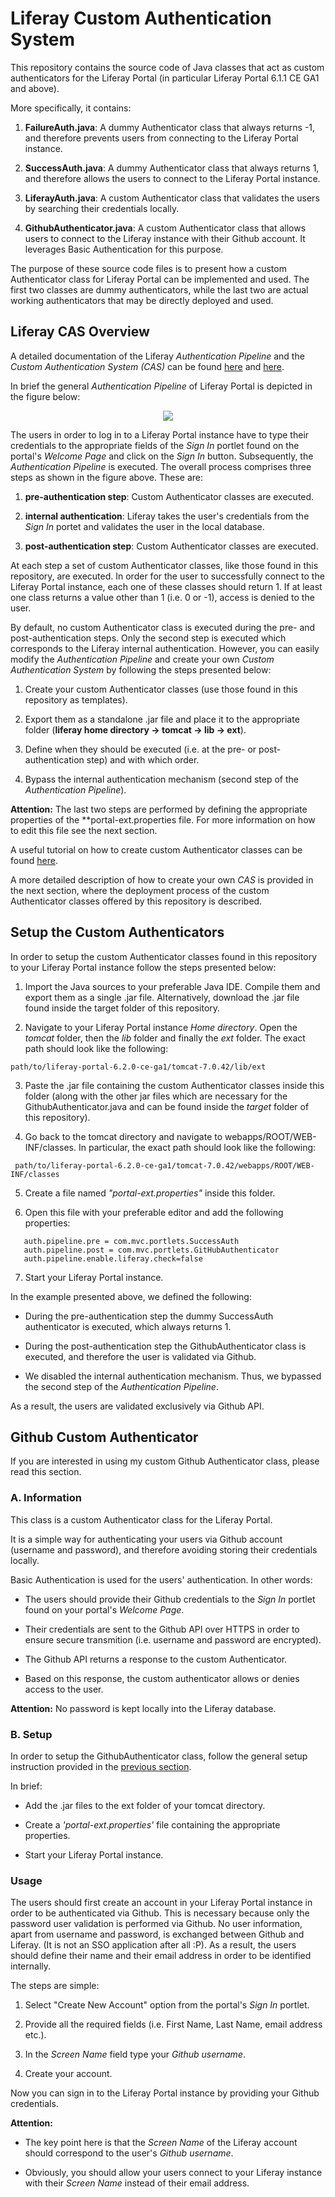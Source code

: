 Liferay Custom Authentication System
=======================================================

This repository contains the source code of Java classes that
act as custom authenticators for the Liferay Portal (in particular
Liferay Portal 6.1.1 CE GA1 and above).

More specifically, it contains:

 1. **FailureAuth.java**: A dummy Authenticator class that always returns -1, and therefore prevents users from connecting to the Liferay Portal instance.
 
 2. **SuccessAuth.java**: A dummy Authenticator class that always returns 1, and therefore allows the users to connect to the Liferay Portal instance.
 
 3. **LiferayAuth.java**: A custom Authenticator class that validates the users by searching their credentials locally.
 
 4. **GithubAuthenticator.java**: A custom Authenticator class that allows users to connect to the Liferay instance with their Github account. It leverages Basic Authentication for this purpose.
 
The purpose of these source code files is to present how a custom Authenticator class for Liferay Portal can be 
implemented and used. The first two classes are dummy authenticators, while the last two are actual working authenticators 
that may be directly deployed and used.

<h2> Liferay CAS Overview </h2>

A detailed documentation of the Liferay *Authentication Pipeline* and the *Custom Authentication System (CAS)* can be found [here](https://web.liferay.com/community/wiki/-/wiki/Main/Liferay+Authentation+Process) and [here](https://web.liferay.com/community/wiki/-/wiki/Main/Developing+a+Custom+Authentication+System).

In brief the general *Authentication Pipeline* of Liferay Portal is depicted in the figure below:

 <p align="center">
	<img align="center" src="/authentication-pipeline.png" />
 </p>

The users in order to log in to a Liferay Portal instance have to type their credentials to the appropriate fields of the *Sign In* portlet found on the 
portal's *Welcome Page* and click on the *Sign In* button. Subsequently, the *Authentication Pipeline*
is executed. The overall process comprises three steps as shown in the figure above. These are:

 1. **pre-authentication step**: Custom Authenticator classes are executed.
 
 2. **internal authentication**: Liferay takes the user's credentials from the *Sign In* portet and validates the user in the local database.
 
 3. **post-authentication step**: Custom Authenticator classes are executed.

At each step a set of custom Authenticator classes, like those found in this repository, are executed. In order for the user to 
successfully connect to the Liferay Portal instance, each one of these classes should return 1. If at least one class returns a 
value other than 1 (i.e. 0 or -1), access is denied to the user.

By default, no custom Authenticator class is executed during the pre- and post-authentication steps. Only the second step is executed
which corresponds to the Liferay internal authentication. However, you can easily modify the *Authentication Pipeline* and create your own 
*Custom Authentication System* by following the steps presented below:

 1. Create your custom Authenticator classes (use those found in this repository as templates).
 
 2. Export them as a standalone .jar file and place it to the appropriate folder (**liferay home directory -> tomcat -> lib -> ext**).
 
 3. Define when they should be executed (i.e. at the pre- or post-authentication step) and with which order.
 
 4. Bypass the internal authentication mechanism (second step of the *Authentication Pipeline*).
 
**Attention:** The last two steps are performed by defining the appropriate properties of the **portal-ext.properties file. For more information on 
how to edit this file see the next section.
 
A useful tutorial on how to create custom Authenticator classes can be found [here](https://web.liferay.com/community/wiki/-/wiki/Main/Developing+a+Custom+Authentication+System).
 
A more detailed description of how to create your own *CAS* is provided in the next section, where the deployment process 
of the custom Authenticator classes offered by this repository is described.

<h2 id="setup"> Setup the Custom Authenticators </h2>

In order to setup the custom Authenticator classes found in this repository to your Liferay Portal instance follow the steps presented below:

 1. Import the Java sources to your preferable Java IDE. Compile them and export them as a single .jar file. Alternatively, download the .jar file 
found inside the target folder of this repository.

 2. Navigate to your Liferay Portal instance *Home directory*. Open the *tomcat* folder, then the *lib* folder and finally the *ext* folder. The exact path 
 should look like the following:
 
 ```
 path/to/liferay-portal-6.2.0-ce-ga1/tomcat-7.0.42/lib/ext
 
 ```
 
 3. Paste the .jar file containing the custom Authenticator classes inside this folder (along with the other jar files which are necessary for the GithubAuthenticator.java and can be found inside the *target* folder of this repository).
 
 4. Go back to the tomcat directory and navigate to webapps/ROOT/WEB-INF/classes. In particular, the exact path should look like the following:
 
 ```
  path/to/liferay-portal-6.2.0-ce-ga1/tomcat-7.0.42/webapps/ROOT/WEB-INF/classes
 ```
 
 5. Create a file named *"portal-ext.properties"* inside this folder.
 
 6. Open this file with your preferable editor and add the following properties:
 
 ```
	auth.pipeline.pre = com.mvc.portlets.SuccessAuth
	auth.pipeline.post = com.mvc.portlets.GitHubAuthenticator
	auth.pipeline.enable.liferay.check=false
 ```
 
 7. Start your Liferay Portal instance.
 
In the example presented above, we defined the following:
 
  - During the pre-authentication step the dummy SuccessAuth authenticator is executed, which always returns 1.
  
  - During the post-authentication step the GithubAuthenticator class is executed, and therefore the user is validated via Github.
  
  - We disabled the internal authentication mechanism. Thus, we bypassed the second step of the *Authentication Pipeline*.
  
As a result, the users are validated exclusively via Github API.
 

 
<h2> Github Custom Authenticator </h2>
 
 If you are interested in using my custom Github Authenticator class, please read this section. 
 
<h3> A. Information </h3>
 
This class is a custom Authenticator class for the Liferay Portal.
 
It is a simple way for authenticating your users via Github account (username and password), and therefore avoiding storing their credentials locally.
 
Basic Authentication is used for the users' authentication. In other words:
 
 - The users should provide their Github credentials to the *Sign In* portlet found on your portal's *Welcome Page*. 
 
 - Their credentials are sent to the Github API over HTTPS in order to ensure secure transmition (i.e. username and password are encrypted). 
 
 - The Github API returns a response to the custom Authenticator.
 
 - Based on this response, the custom authenticator allows or denies access to the user.
 
**Attention:** No password is kept locally into the Liferay database.
 
<h3> B. Setup </h3>
 
In order to setup the GithubAuthenticator class, follow the general setup instruction provided in the [previous section](#setup).
 
In brief:
 
  - Add the .jar files to the ext folder of your tomcat directory.
  
  - Create a *'portal-ext.properties'* file containing the appropriate properties.
  
  - Start your Liferay Portal instance.
  
<h3> Usage </h3>
 
The users should first create an account in your Liferay Portal instance in order to be authenticated via Github. This is necessary because
only the password user validation is performed via Github. No user information, apart from username and password, is exchanged between Github and Liferay. (It is not an SSO application after all :P).
As a result, the users should define their name and their email address in order to be identified internally.
 
The steps are simple:
 
  1. Select "Create New Account" option from the portal's *Sign In* portlet.
  
  2. Provide all the required fields (i.e. First Name, Last Name, email address etc.).

  3. In the *Screen Name* field type your *Github username*.

  4. Create your account.

Now you can sign in to the Liferay Portal instance by providing your Github credentials.

**Attention:** 

  - The key point here is that the *Screen Name* of the Liferay account should correspond to the user's *Github username*. 
  
  - Obviously, you should allow your users connect to your Liferay instance with their *Screen Name* instead of their email address.
  
  
 



